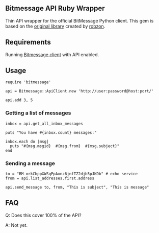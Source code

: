 ## Bitmessage API Ruby Wrapper

Thin API wrapper for the official BitMessage Python client.  This gem is based on the [original library](https://github.com/robzon/bitmessage-api-ruby) 
created by [robzon](https://github.com/robzon).

## Requirements

Running [Bitmessage client](https://github.com/Bitmessage/PyBitmessage) with API enabled.

## Usage

    require 'bitmessage'

    api = Bitmessage::ApiClient.new 'http://user:password@host:port/'

    api.add 3, 5

### Getting a list of messages

    inbox = api.get_all_inbox_messages
    
    puts "You have #{inbox.count} messages:"

    inbox.each do |msg|
      puts "#{msg.msgid}  #{msg.from}  #{msg.subject}"
    end

### Sending a message


    to = "BM-orkCbppXWSqPpAxnz6jnfTZ2djb5pJKDb" # echo service
    from = api.list_addresses.first.address

    api.send_message to, from, "This is subject", "This is message"

## FAQ

Q: Does this cover 100% of the API?

A: Not yet.
